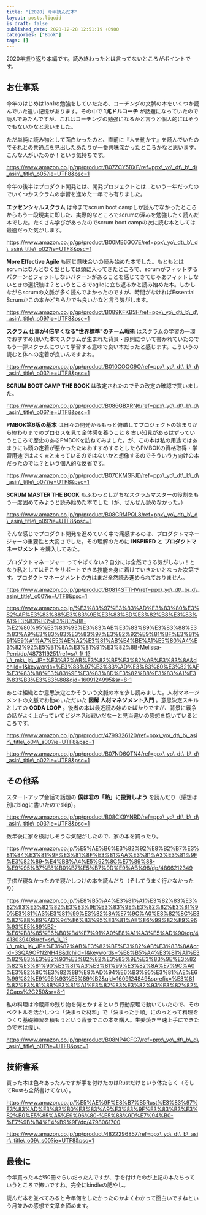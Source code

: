```yaml
---
title: "[2020] 今年読んだ本"
layout: posts.liquid
is_draft: false
published_date: 2020-12-28 12:51:19 +0900
categories: ["Book"]
tags: []
---
```


2020年振り返り本編です。読み終わったとは言ってないところがポイントです。

## お仕事系
今年のはじめは1on1の勉強をしていたため、コーチングの文脈の本をいくつか読んでいた遠い記憶があります。その中で **1兆ドルコーチ** が話題になっていたので読んでみたんですが、これはコーチングの勉強になるかと言うと個人的にはそうでもないかなと思いました。

ただ単純に読み物として面白かったのと、直前に『人を動かす』を読んでいたのでそれとの共通点を見出したあたりが一番興味深かったところかなと思います。こんな人がいたのか！という気持ちです。

https://www.amazon.co.jp/gp/product/B07ZCY5BXF/ref=ppx\_yo\_dt\_b\_d\_asin\_title\_o05?ie=UTF8&psc=1

今年の後半はプロダクト開発とは、開発プロジェクトとは...という一年だったのでいくつかスクラムの学習を進めた一年でも有りました。

 **エッセンシャルスクラム** は今までscrum boot campしか読んでなかったところからもう一段現実に即した、実際的なところでscrumの深みを勉強したく読んだ本でした。たくさん学びがあったのでscrum boot campの次に読む本としては最適だった気がします。

https://www.amazon.co.jp/gp/product/B00MB6GO7E/ref=ppx\_yo\_dt\_b\_d\_asin\_title\_o02?ie=UTF8&psc=1

 **More Effective Agile** も同じ意味合いの読み始めた本でした。もともとはscrumはなんとなく型としては頭に入ってきたところで、scrumがフィットするパターンとフィットしないパターンがあることを感じてきてじゃあフィットしないときの選択肢は？というところでagileに立ち返るかと読み始めた本。しかしながらscrumの文脈が多く読んでよかったのですが、時間がなければEssential Scrumかこの本かどちらかでも良いかなと言う気がします。

https://www.amazon.co.jp/gp/product/B089KFKB5H/ref=ppx\_yo\_dt\_b\_d\_asin\_title\_o09?ie=UTF8&psc=1

 **スクラム 仕事が4倍早くなる"世界標準"のチーム戦術** はスクラムの学習の一環でおすすめ頂いた本でスクラムが生まれた背景・原則について書かれていたのでもう一弾スクラムについて学習する意味で良い本だったと感じます。こういうの読むと体への定着が良いんですよね。

https://www.amazon.co.jp/gp/product/B010COOG9O/ref=ppx\_yo\_dt\_b\_d\_asin\_title\_o03?ie=UTF8&psc=1

 **SCRUM BOOT CAMP THE BOOK** は改定されたのでその改定の確認で買いました。

https://www.amazon.co.jp/gp/product/B086GBXRN6/ref=ppx\_yo\_dt\_b\_d\_asin\_title\_o06?ie=UTF8&psc=1

 **PMBOK第6版の基本** は日々の開発からもっと俯瞰してプロジェクトの始まりから終わりまでのプロセスを見て全体感を養うこと & 古い知見があるはずっていうところで歴史のあるPMBOKを訪ねてみました。が、この本は私の用途ではあまりにも頭の定着が悪かったためおすすめするとしたらPMBOKの資格取得・学習用途ではよくまとまっているのではないかと想像するのでそういう方向けの本だったのでは？という個人的な反省です。

https://www.amazon.co.jp/gp/product/B07CKMGFJD/ref=ppx\_yo\_dt\_b\_d\_asin\_title\_o07?ie=UTF8&psc=1

 **SCRUM MASTER THE BOOK** もふわっとしがちなスクラムマスターの役割をもう一度固めてみようと読み始めた本でした（が、ぜんぜん読めなかった。）

https://www.amazon.co.jp/gp/product/B08CRMPQL8/ref=ppx\_yo\_dt\_b\_d\_asin\_title\_o09?ie=UTF8&psc=1

そんな感じでプロダクト開発を進めていく中で痛感するのは、プロダクトマネージャーの重要性と大変さでした。その理解のために **INSPIRED** と **プロダクトマネージメント** を購入してみた。

プロダクトマネージャー ってやばくない？自分には全然できる気がしない！となり私としてはそこをサポートできる技能を身に着けていきたいとなった次第です。プロダクトマネージメントの方はまだ全然読み進められておりません。

https://www.amazon.co.jp/gp/product/B0814STTHV/ref=ppx\_yo\_dt\_b\_d\_asin\_title\_o00?ie=UTF8&psc=1

https://www.amazon.co.jp/%E3%83%97%E3%83%AD%E3%83%80%E3%82%AF%E3%83%88%E3%83%9E%E3%83%8D%E3%82%B8%E3%83%A1%E3%83%B3%E3%83%88-%E2%80%95%E3%83%93%E3%83%AB%E3%83%89%E3%83%88%E3%83%A9%E3%83%83%E3%83%97%E3%82%92%E9%81%BF%E3%81%91%E9%A1%A7%E5%AE%A2%E3%81%AB%E4%BE%A1%E5%80%A4%E3%82%92%E5%B1%8A%E3%81%91%E3%82%8B-Melissa-Perri/dp/4873119251/ref=sr\_1\_1?\_\_mk\_ja\_JP=%E3%82%AB%E3%82%BF%E3%82%AB%E3%83%8A&dchild=1&keywords=%E3%83%97%E3%83%AD%E3%83%80%E3%82%AF%E3%83%88%E3%83%9E%E3%83%8D%E3%82%B8%E3%83%A1%E3%83%B3%E3%83%88&qid=1609124995&sr=8-1

あとは組織とか意思決定とかそういう文脈の本を少し読みました。人材マネージメントの文脈でお勧めいただいた **図解 人材マネジメント入門** 。意思決定スキルとしての **OODA LOOP** 。後者の本は最近読み始めたばかりですが、背景に戦争の話がよく上がっていてビジネスis戦いだなーと見当違いの感想を抱いているところです。

https://www.amazon.co.jp/gp/product/4799326120/ref=ppx\_yo\_dt\_b\_asin\_title\_o04\_s00?ie=UTF8&psc=1

https://www.amazon.co.jp/gp/product/B07ND6QTN4/ref=ppx\_yo\_dt\_b\_d\_asin\_title\_o02?ie=UTF8&psc=1

## その他系
スタートアップ会話で話題の **僕は君の「熱」に投資しよう** を読んだり（感想は別にblogに書いたのでskip）。

https://www.amazon.co.jp/gp/product/B08CX9YNRD/ref=ppx\_yo\_dt\_b\_d\_asin\_title\_o03?ie=UTF8&psc=1

数年後に家を検討しそうな気配がしたので、家の本を買ったり。

https://www.amazon.co.jp/%E5%AE%B6%E3%82%92%E8%B2%B7%E3%81%84%E3%81%9F%E3%81%8F%E3%81%AA%E3%81%A3%E3%81%9F%E3%82%89-%E4%BB%A4%E5%92%8C%E7%89%88-%E9%95%B7%E8%B0%B7%E5%B7%9D%E9%AB%98/dp/4866212349

子供が寝なかったので寝かしつけの本を読んだり（そしてうまく行かなかったり）

https://www.amazon.co.jp/%E8%B5%A4%E3%81%A1%E3%82%83%E3%82%93%E3%82%82%E3%83%9E%E3%83%9E%E3%82%82%E3%81%90%E3%81%A3%E3%81%99%E3%82%8A%E7%9C%A0%E3%82%8C%E3%82%8B%E9%AD%94%E6%B3%95%E3%81%AE%E6%99%82%E9%96%93%E5%89%B2-%E6%B8%85%E6%B0%B4%E7%91%A0%E8%A1%A3%E5%AD%90/dp/4413039408/ref=sr\_1\_1?\_\_mk\_ja\_JP=%E3%82%AB%E3%82%BF%E3%82%AB%E3%83%8A&crid=3SQA9OPN2NH48&dchild=1&keywords=%E8%B5%A4%E3%81%A1%E3%82%83%E3%82%93%E3%82%82%E3%83%9E%E3%83%9E%E3%82%82%E3%81%90%E3%81%A3%E3%81%99%E3%82%8A%E7%9C%A0%E3%82%8C%E3%82%8B%E9%AD%94%E6%B3%95%E3%81%AE%E6%99%82%E9%96%93%E5%89%B2&qid=1609124849&sprefix=%E3%81%82%E3%81%8B%E3%81%A1%E3%82%83%E3%82%93%E3%82%82%2Caps%2C250&sr=8-1

私の料理は冷蔵庫の残り物を何とかするという行動原理で動いていたので、そのベクトルを活かしつつ「決まった材料」で「決まった手順」にのっとって料理をつくり基礎練習を積もうという背景でこの本を購入。生姜焼き早速上手にできたので本は偉い。

https://www.amazon.co.jp/gp/product/B08NP4CFG7/ref=ppx\_yo\_dt\_b\_d\_asin\_title\_o01?ie=UTF8&psc=1

## 技術書系
買った本は色々あったんですが手を付けたのはRustだけという体たらく（そしてRustも全然書けてない）。

https://www.amazon.co.jp/%E5%AE%9F%E8%B7%B5Rust%E3%83%97%E3%83%AD%E3%82%B0%E3%83%A9%E3%83%9F%E3%83%B3%E3%82%B0%E5%85%A5%E9%96%80-%E5%88%9D%E7%94%B0-%E7%9B%B4%E4%B9%9F/dp/4798061700

https://www.amazon.co.jp/gp/product/4822296857/ref=ppx\_yo\_dt\_b\_asin\_title\_o09\_s00?ie=UTF8&psc=1

## 最後に
今年買った本が50冊ぐらいだったんですが、手を付けたのが上記の本たちっていうところで怖いですね。完全にkindleの肥やし。

読んだ本を並べてみると今年何をしたかったのかよくわかって面白いですねという月並みの感想で文章を締めます。


